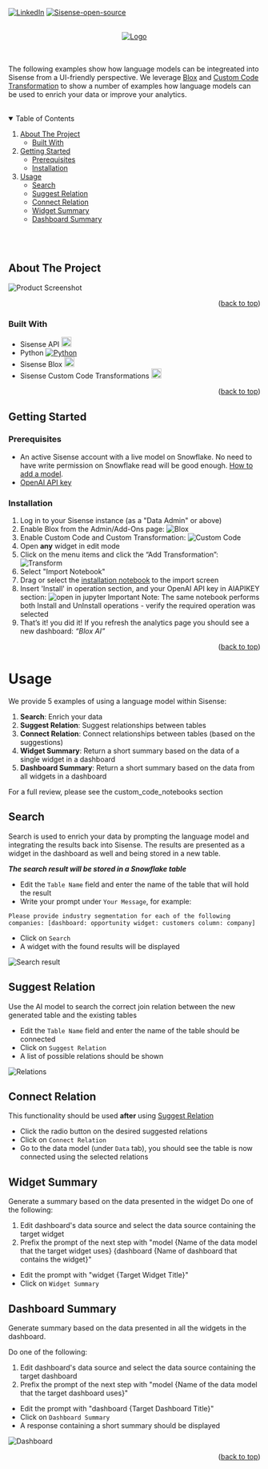 
<a name="readme-top"></a>
[![LinkedIn][linkedin-shield]][linkedin-url]
[![Sisense-open-source](https://img.shields.io/badge/Sisense-open%20source-yellow?style=for-the-badge&logo=sisense&colorB=yellow)](https://www.sisense.com)




<!-- PROJECT LOGO -->
<br />
<div align="center">
  <a href="https://www.sisense.com">
    <img src="../images/sisense_ai_logo.jpeg" alt="Logo">
  </a>
</div>
<br/>
<br/>

The following examples show how language models can be integreated into Sisense from a UI-friendly perspective. We leverage [Blox][Blox-url] and [Custom Code Transformation][Custom-Code] to show a number of examples how language models can be used to enrich your data or improve your analytics. 

<br/>
<!-- TABLE OF CONTENTS -->
<details open="open">
  <summary>Table of Contents</summary>
  <ol>
    <li>
      <a href="#about-the-project">About The Project</a>
      <ul>
        <li><a href="#built-with">Built With</a></li>
      </ul>
    </li>
    <li>
      <a href="#getting-started">Getting Started</a>
      <ul>
        <li><a href="#prerequisites">Prerequisites</a></li>
        <li><a href="#installation">Installation</a></li>
      </ul>
    </li>
    <li><a href="#usage">Usage</a>
    <ul>
        <li><a href="#search-notebook">Search</a></li>
        <li><a href="#suggest-relation">Suggest Relation</a></li>
        <li><a href="#connect-relation">Connect Relation</a></li>
        <li><a href="#widget-summary">Widget Summary</a></li>
        <li><a href="#dashboard-summary">Dashboard Summary</a></li>
      </ul>
    </li>
  </ol>
</details>
<br/>
<br/>


<!-- ABOUT THE PROJECT -->
## About The Project

![Product Screenshot](../images/Blox_screenshot.jpeg)



<p align="right">(<a href="#readme-top">back to top</a>)</p>



### Built With


* Sisense API      <a href="https://sisense.dev/guides/rest/"><img src="../images/Sisense Icon.png" height=20></a> 
* Python [![Python][Python.com]][Python-url]
* Sisense Blox     <a href="https://www.sisense.com/marketplace/blox-widgets/"><img src="../images/Blox.svg" height=20></a>
* Sisense Custom Code Transformations     <a href="https://docs.sisense.com/main/SisenseLinux/transforming-query-results-with-python.htm"><img src="../images/Sisense Icon.png" height=20></a> 


<p align="right">(<a href="#readme-top">back to top</a>)</p>



<!-- GETTING STARTED -->
## Getting Started



### Prerequisites

* An active Sisense account with a live model on Snowflake. No need to have write permission on Snowflake read will be good enough.
[How to add a model](https://dtdocs.sisense.com/article/managing-data).
* [OpenAI API key](https://openai.com/blog/openai-api/)



### Installation


1. Log in to your Sisense instance (as a "Data Admin" or above)
2. Enable Blox from the Admin/Add-Ons page:
![Blox](../images/enable_blox.png)
3. Enable Custom Code and Custom Transformation:
![Custom Code](../images/Custom-Code.png)
4. Open **any** widget in edit mode
5. Click on the menu items and click the “Add Transformation”:
![Transform](../images/Transform.png)
6. Select "Import Notebook"
7. Drag or select the [installation notebook](../InstallBloxAI.sipynb) to the import screen
8. Insert 'Install' in operation section, and your OpenAI API key in AIAPIKEY section:
![open in jupyter](../images/Open-in-jupy.png)
   Important Note: The same notebook performs both Install and UnInstall operations - verify the required operation was selected
9. That’s it! you did it! 
If you refresh the analytics page you should see a new dashboard: _“Blox AI”_



<p align="right">(<a href="#readme-top">back to top</a>)</p>



<!-- USAGE EXAMPLES -->
# Usage
We provide 5 examples of using a language model within Sisense:

1. **Search**: Enrich your data
1. **Suggest Relation**: Suggest relationships between tables
1. **Connect Relation**: Connect relationships between tables (based on the suggestions)
1. **Widget Summary**: Return a short summary based on the  data of a single widget in a dashboard
1. **Dashboard Summary**: Return a short summary based on the data from all widgets in a dashboard  
    
For a full review, please see the custom_code_notebooks section
    

## **Search**  <a name="search-notebook"></a>
Search is used to enrich your data by prompting the language model and integrating the results back into Sisense. The results are presented as a widget in the dashboard as well and being stored in a new table.  

***The search result will be stored in a Snowflake table***
* Edit the `Table Name` field and enter the name of the table that will hold the result
* Write your prompt under `Your Message`, for example:
```
Please provide industry segmentation for each of the following companies: [dashboard: opportunity widget: customers column: company]
```
* Click on `Search`
* A widget with the found results will be displayed

![Search result](../images/Search.png)
 
 
## **Suggest Relation**
Use the AI model to search the correct join relation between the new generated table and the existing tables
* Edit the `Table Name` field and enter the name of the table should be connected
* Click on `Suggest Relation`
* A list of possible relations should be shown

![Relations](../images/Relations.png)

## **Connect Relation**
This functionality should be used **after** using [Suggest Relation](#suggest-relation)
* Click the radio button on the desired suggested relations
* Click on `Connect Relation`
* Go to the data model (under `Data` tab), you should see the table is now connected using the selected relations

## **Widget Summary**
Generate a summary based on the data presented in the widget
Do one of the following:
1. Edit dashboard's data source and select the data source containing the target widget
1. Prefix the prompt of the next step with "model {Name of the data model that the target widget uses} {dashboard {Name of dashboard that contains the widget}"

* Edit the prompt with "widget {Target Widget Title}"
* Click on `Widget Summary`
## **Dashboard Summary**
Generate summary based on the data presented in all the widgets in the dashboard.

Do one of the following:
1. Edit dashboard's data source and select the data source containing the target dashboard
1. Prefix the prompt of the next step with "model {Name of the data model that the target dashboard uses}"

* Edit the prompt with "dashboard {Target Dashboard Title}"
* Click on `Dashboard Summary`
* A response containing a short summary should be displayed

![Dashboard](../images/Dashboard.png)

<p align="right">(<a href="#readme-top">back to top</a>)</p>


<!-- MARKDOWN LINKS & IMAGES -->
<!-- https://www.markdownguide.org/basic-syntax/#reference-style-links -->
[contributors-shield]: https://img.shields.io/github/contributors/sisense/sisensejs-components?style=for-the-badge
[contributors-url]: https://github.com/orgs/sisense/people
[forks-shield]: https://img.shields.io/github/forks/othneildrew/Best-README-Template.svg?style=for-the-badge
[forks-url]: https://github.com/othneildrew/Best-README-Template/network/members
[stars-shield]: https://img.shields.io/github/stars/othneildrew/Best-README-Template.svg?style=for-the-badge
[stars-url]: https://github.com/othneildrew/Best-README-Template/stargazers
[issues-shield]: https://img.shields.io/github/issues/othneildrew/Best-README-Template.svg?style=for-the-badge
[issues-url]: https://github.com/othneildrew/Best-README-Template/issues
[license-shield]: https://img.shields.io/github/license/othneildrew/Best-README-Template.svg?style=for-the-badge
[license-url]: https://github.com/othneildrew/Best-README-Template/blob/master/LICENSE.txt
[linkedin-shield]: https://img.shields.io/badge/-LinkedIn-black.svg?style=for-the-badge&logo=linkedin&colorB=blue
[linkedin-url]: https://www.linkedin.com/company/sisense/


[Sisense.com]: https://www.sisense.com
[Python-url]: https://www.python.org/
[Python.com]: https://img.shields.io/badge/Python-0769AD?style=for-the-badge&logo=python&logoColor=white
[Blox-url]: https://www.sisense.com/marketplace/blox-widgets/
[Custom-Code]: https://docs.sisense.com/main/SisenseLinux/transforming-query-results-with-python.htm
